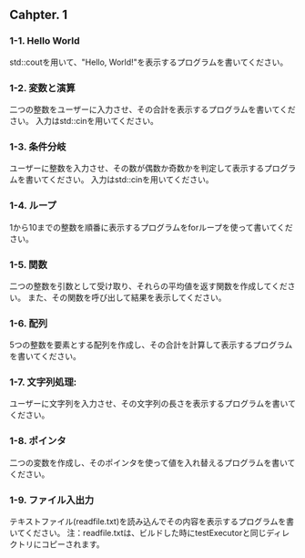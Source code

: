 ## Cahpter. 1

### 1-1. Hello World
std::coutを用いて、"Hello, World!"を表示するプログラムを書いてください。

### 1-2. 変数と演算
二つの整数をユーザーに入力させ、その合計を表示するプログラムを書いてください。
入力はstd::cinを用いてください。

### 1-3. 条件分岐
ユーザーに整数を入力させ、その数が偶数か奇数かを判定して表示するプログラムを書いてください。
入力はstd::cinを用いてください。

### 1-4. ループ
1から10までの整数を順番に表示するプログラムをforループを使って書いてください。

### 1-5. 関数
二つの整数を引数として受け取り、それらの平均値を返す関数を作成してください。
また、その関数を呼び出して結果を表示してください。

### 1-6. 配列
5つの整数を要素とする配列を作成し、その合計を計算して表示するプログラムを書いてください。

### 1-7. 文字列処理:
ユーザーに文字列を入力させ、その文字列の長さを表示するプログラムを書いてください。

### 1-8. ポインタ
二つの変数を作成し、そのポインタを使って値を入れ替えるプログラムを書いてください。

### 1-9. ファイル入出力
テキストファイル(readfile.txt)を読み込んでその内容を表示するプログラムを書いてください。
注：readfile.txtは、ビルドした時にtestExecutorと同じディレクトリにコピーされます。

